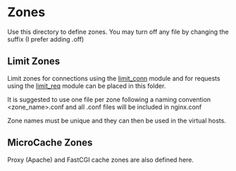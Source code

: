 Zones
=====

Use this directory to define zones.
You may turn off any file by changing the suffix (I prefer adding .off)

Limit Zones
-----------

Limit zones for connections using the [limit_conn](http://nginx.org/en/docs/http/ngx_http_limit_conn_module.html) module and for requests using the [limit_req](http://nginx.org/en/docs/http/ngx_http_limit_req_module.html) module can be placed in this folder.

It is suggested to use one file per zone following a naming convention <zone_name>.conf and all .conf files will be included in nginx.conf

Zone names must be unique and they can then be used in the virtual hosts.

MicroCache Zones
----------------

Proxy (Apache) and FastCGI cache zones are also defined here.

